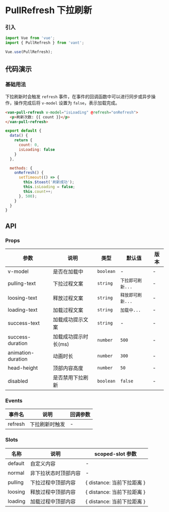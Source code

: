 # PullRefresh 下拉刷新

### 引入

``` javascript
import Vue from 'vue';
import { PullRefresh } from 'vant';

Vue.use(PullRefresh);
```

## 代码演示

### 基础用法

下拉刷新时会触发 `refresh` 事件，在事件的回调函数中可以进行同步或异步操作，操作完成后将 `v-model` 设置为 `false`，表示加载完成。

```html
<van-pull-refresh v-model="isLoading" @refresh="onRefresh">
  <p>刷新次数: {{ count }}</p>
</van-pull-refresh>
```

```javascript
export default {
  data() {
    return {
      count: 0,
      isLoading: false
    }
  },

  methods: {
    onRefresh() {
      setTimeout(() => {
        this.$toast('刷新成功');
        this.isLoading = false;
        this.count++;
      }, 500);
    }
  }
}
```

## API

### Props

| 参数 | 说明 | 类型 | 默认值 | 版本 |
|------|------|------|------|------|
| v-model | 是否在加载中 | `boolean` | - | - |
| pulling-text | 下拉过程文案 | `string` | `下拉即可刷新...` | - |
| loosing-text | 释放过程文案 | `string` | `释放即可刷新...` | - |
| loading-text | 加载过程文案 | `string` | `加载中...` | - |
| success-text | 加载成功提示文案 | `string` | - | - |
| success-duration | 加载成功提示时长(ms) | `number` | `500` | - |
| animation-duration | 动画时长 | `number` | `300` | - |
| head-height | 顶部内容高度 | `number` | `50` | - |
| disabled | 是否禁用下拉刷新 | `boolean` | `false` | - |

### Events

| 事件名 | 说明 | 回调参数 |
|------|------|------|
| refresh | 下拉刷新时触发 | - |

### Slots

| 名称 | 说明 | scoped-slot 参数 |
|------|------|------|
| default | 自定义内容 | - |
| normal | 非下拉状态时顶部内容 | - |
| pulling | 下拉过程中顶部内容 | { distance: 当前下拉距离 } |
| loosing | 释放过程中顶部内容 | { distance: 当前下拉距离 } |
| loading | 加载过程中顶部内容 | { distance: 当前下拉距离 } |
